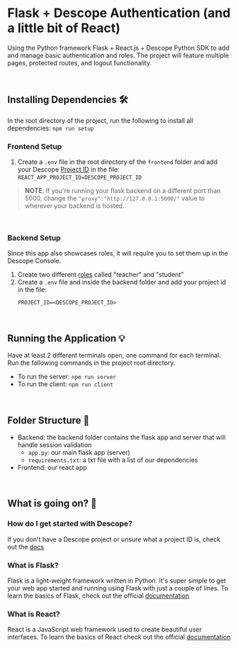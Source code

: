 # Flask + Descope Authentication (and a little bit of React) 

Using the Python framework Flask + React.js + Descope Python SDK to add and manage basic authentication and roles. The project will feature multiple pages, protected routes, and logout functionality. 

<br>

## Installing Dependencies 🛠️

In the root directory of the project, run the following to install all dependencies: ```npm run setup```

### Frontend Setup

1. Create a ```.env``` file in the root directory of the `frontend` folder and add your Descope [Project ID](https://app.descope.com/settings/project) in the file: ```REACT_APP_PROJECT_ID=DESCOPE_PROJECT_ID```

> **NOTE**: If you're running your flask backend on a different port than 5000, change the ```"proxy":"http://127.0.0.1:5000/"``` value to wherever your backend is hosted.

<br> 

### Backend Setup

Since this app also showcases roles, it will require you to set them up in the Descope Console.

1. Create two different [roles]((https://app.descope.com/authorization)) called "teacher" and "student" <br>
2. Create a ```.env``` file and inside the backend folder and add your project id in the file:  
    ```
    PROJECT_ID=<DESCOPE_PROJECT_ID>
    ```

<br>

## Running the Application 💡

Have at least 2 different terminals open, one command for each terminal. Run the following commands in the project root directory.
- To run the server: ```npm run server```
- To run the client: ```npm run client``` 

<br>

## Folder Structure 📁

- Backend: the backend folder contains the flask app and server that will handle session validation 
    - `app.py`: our main flask app (server)
    - `requirements.txt`: a txt file with a list of our dependencies
- Frontend: our react app 

<br>

## What is going on? 🤔

### How do I get started with Descope?
If you don't have a Descope project or unsure what a project ID is, check out the [docs](https://docs.descope.com/build/guides/gettingstarted/)

### What is Flask?
Flask is a light-weight framework written in Python. It's super simple to get your web app started and running using Flask with just a couple of lines. To learn the basics of Flask, check out the official [documentation](https://flask.palletsprojects.com/en/2.3.x/quickstart/)<br>

### What is React? 
React is a JavaScript web framework used to create beautiful user interfaces. To learn the basics of React check out the official [documentation](https://react.dev/learn)


